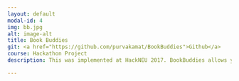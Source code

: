 ```yaml
---
layout: default
modal-id: 4
img: bb.jpg
alt: image-alt
title: Book Buddies
git: <a href="https://github.com/purvakamat/BookBuddies">Github</a>
course: Hackathon Project
description: This was implemented at HackNEU 2017. BookBuddies allows you to create a network of people to lend and borrow books. It is a social networking site for book lovers implemented using MEAN stack. All you need to do is create a profile on the website and look for the books you want to read. We show you all the people in your city who have the book and are willing to share. You can then send them a request to borrow their book. They will then get back to you if they wanna lend the book by sharing their contact information with you so. You can share your books by creating a virtual library on your profile and adding information about all the books you have. People can then see your books in their searches and request you to lend them. The library also shows you the books that you have lent and borrowed as a reminder.

---
```


